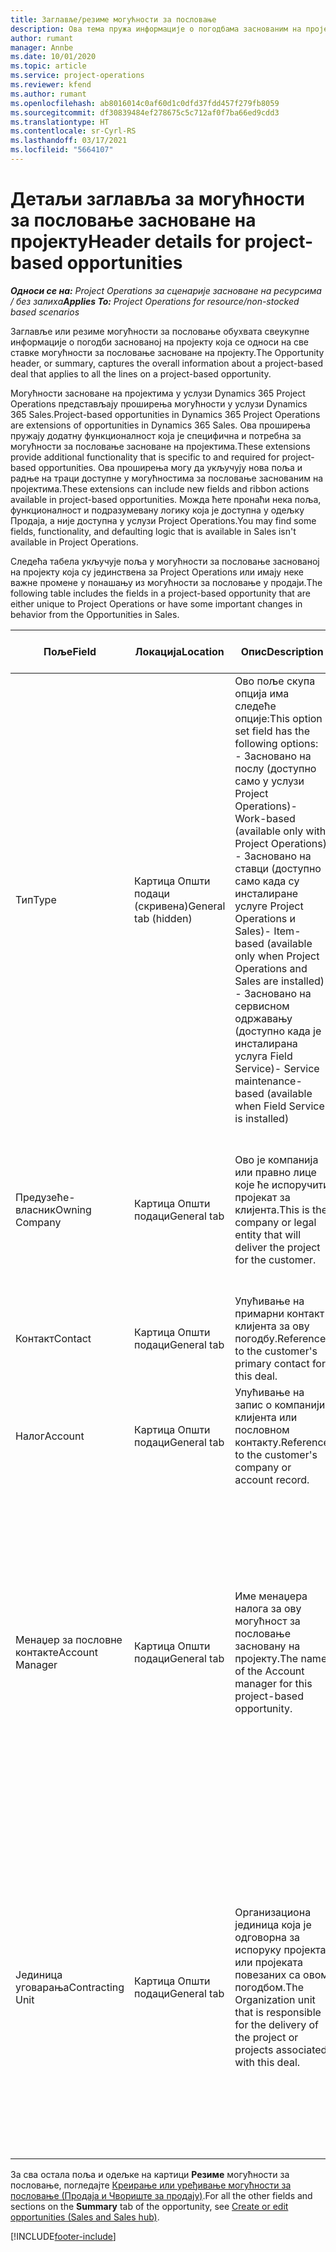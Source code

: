 ```yaml
---
title: Заглавље/резиме могућности за пословање
description: Ова тема пружа информације о погодбама заснованим на пројекту и ставкама могућности за пословање заснованим на пројекту.
author: rumant
manager: Annbe
ms.date: 10/01/2020
ms.topic: article
ms.service: project-operations
ms.reviewer: kfend
ms.author: rumant
ms.openlocfilehash: ab8016014c0af60d1c0dfd37fdd457f279fb8059
ms.sourcegitcommit: df30839484ef278675c5c712af0f7ba66ed9cdd3
ms.translationtype: HT
ms.contentlocale: sr-Cyrl-RS
ms.lasthandoff: 03/17/2021
ms.locfileid: "5664107"
---
```

# <a name="header-details-for-project-based-opportunities"></a><span data-ttu-id="b2d7f-103">Детаљи заглавља за могућности за пословање засноване на пројекту</span><span class="sxs-lookup"><span data-stu-id="b2d7f-103">Header details for project-based opportunities</span></span>

<span data-ttu-id="b2d7f-104">_**Односи се на:** Project Operations за сценарије засноване на ресурсима / без залиха_</span><span class="sxs-lookup"><span data-stu-id="b2d7f-104">_**Applies To:** Project Operations for resource/non-stocked based scenarios_</span></span>


<span data-ttu-id="b2d7f-105">Заглавље или резиме могућности за пословање обухвата свеукупне информације о погодби заснованој на пројекту која се односи на све ставке могућности за пословање засноване на пројекту.</span><span class="sxs-lookup"><span data-stu-id="b2d7f-105">The Opportunity header, or summary, captures the overall information about a project-based deal that applies to all the lines on a project-based opportunity.</span></span>

<span data-ttu-id="b2d7f-106">Могућности засноване на пројектима у услузи Dynamics 365 Project Operations представљају проширења могућности у услузи Dynamics 365 Sales.</span><span class="sxs-lookup"><span data-stu-id="b2d7f-106">Project-based opportunities in Dynamics 365 Project Operations are extensions of opportunities in Dynamics 365 Sales.</span></span> <span data-ttu-id="b2d7f-107">Ова проширења пружају додатну функционалност која је специфична и потребна за могућности за пословање засноване на пројектима.</span><span class="sxs-lookup"><span data-stu-id="b2d7f-107">These extensions provide additional functionality that is specific to and required for project-based opportunities.</span></span> <span data-ttu-id="b2d7f-108">Ова проширења могу да укључују нова поља и радње на траци доступне у могућностима за пословање заснованим на пројектима.</span><span class="sxs-lookup"><span data-stu-id="b2d7f-108">These extensions can include new fields and ribbon actions available in project-based opportunities.</span></span> <span data-ttu-id="b2d7f-109">Можда ћете пронаћи нека поља, функционалност и подразумевану логику која је доступна у одељку Продаја, а није доступна у услузи Project Operations.</span><span class="sxs-lookup"><span data-stu-id="b2d7f-109">You may find some fields, functionality, and defaulting logic that is available in Sales isn't available in Project Operations.</span></span>

<span data-ttu-id="b2d7f-110">Следећа табела укључује поља у могућности за пословање заснованој на пројекту која су јединствена за Project Operations или имају неке важне промене у понашању из могућности за пословање у продаји.</span><span class="sxs-lookup"><span data-stu-id="b2d7f-110">The following table includes the fields in a project-based opportunity that are either unique to Project Operations or have some important changes in behavior from the Opportunities in Sales.</span></span>

| <span data-ttu-id="b2d7f-111">**Поље**</span><span class="sxs-lookup"><span data-stu-id="b2d7f-111">**Field**</span></span> | <span data-ttu-id="b2d7f-112">**Локација**</span><span class="sxs-lookup"><span data-stu-id="b2d7f-112">**Location**</span></span> | <span data-ttu-id="b2d7f-113">**Опис**</span><span class="sxs-lookup"><span data-stu-id="b2d7f-113">**Description**</span></span> | <span data-ttu-id="b2d7f-114">**Последични утицај**</span><span class="sxs-lookup"><span data-stu-id="b2d7f-114">**Downstream impact**</span></span> |
| --- | --- | --- | --- |
| <span data-ttu-id="b2d7f-115">Тип</span><span class="sxs-lookup"><span data-stu-id="b2d7f-115">Type</span></span> | <span data-ttu-id="b2d7f-116">Картица Општи подаци (скривена)</span><span class="sxs-lookup"><span data-stu-id="b2d7f-116">General tab (hidden)</span></span> | <span data-ttu-id="b2d7f-117">Ово поље скупа опција има следеће опције:</span><span class="sxs-lookup"><span data-stu-id="b2d7f-117">This option set field has the following options:</span></span></br><span data-ttu-id="b2d7f-118">- Засновано на послу (доступно само у услузи Project Operations)</span><span class="sxs-lookup"><span data-stu-id="b2d7f-118">- Work-based (available only with Project Operations)</span></span></br><span data-ttu-id="b2d7f-119">- Засновано на ставци (доступно само када су инсталиране услуге Project Operations и Sales)</span><span class="sxs-lookup"><span data-stu-id="b2d7f-119">- Item-based (available only when Project Operations and Sales are installed)</span></span></br><span data-ttu-id="b2d7f-120">- Засновано на сервисном одржавању (доступно када је инсталирана услуга Field Service)</span><span class="sxs-lookup"><span data-stu-id="b2d7f-120">- Service maintenance-based (available when Field Service is installed)</span></span> | <span data-ttu-id="b2d7f-121">Када користите Project Operations, ова вредност поља се аутоматски поставља на опцију **Засновано на послу**, која класификује могућност за пословање као засновану на пројекту.</span><span class="sxs-lookup"><span data-stu-id="b2d7f-121">When you use Project Operations, this field value is automatically set to **Work-based** which classifies the Opportunity as project-based.</span></span> <span data-ttu-id="b2d7f-122">Могућност за пословање треба да се заснива на пројекту како би се омогућила сва проширења и функције специфичне за пројекат у процесу продаје за ову погодбу.</span><span class="sxs-lookup"><span data-stu-id="b2d7f-122">An Opportunity should be project-based to enable all project-specific extensions and functionality in the downstream sales process for this deal.</span></span> |
| <span data-ttu-id="b2d7f-123">Предузеће-власник</span><span class="sxs-lookup"><span data-stu-id="b2d7f-123">Owning Company</span></span> | <span data-ttu-id="b2d7f-124">Картица Општи подаци</span><span class="sxs-lookup"><span data-stu-id="b2d7f-124">General tab</span></span> | <span data-ttu-id="b2d7f-125">Ово је компанија или правно лице које ће испоручити пројекат за клијента.</span><span class="sxs-lookup"><span data-stu-id="b2d7f-125">This is the company or legal entity that will deliver the project for the customer.</span></span> | <span data-ttu-id="b2d7f-126">Информације о овом пољу ће се копирати у одговарајуће поље на понуди за пројекат која је креирана из ове могућности за пословање.</span><span class="sxs-lookup"><span data-stu-id="b2d7f-126">This field information will be copied to the corresponding field on the Project quote that is created from this Opportunity.</span></span> |
| <span data-ttu-id="b2d7f-127">Контакт</span><span class="sxs-lookup"><span data-stu-id="b2d7f-127">Contact</span></span> | <span data-ttu-id="b2d7f-128">Картица Општи подаци</span><span class="sxs-lookup"><span data-stu-id="b2d7f-128">General tab</span></span> | <span data-ttu-id="b2d7f-129">Упућивање на примарни контакт клијента за ову погодбу.</span><span class="sxs-lookup"><span data-stu-id="b2d7f-129">Reference to the customer's primary contact for this deal.</span></span> | |
| <span data-ttu-id="b2d7f-130">Налог</span><span class="sxs-lookup"><span data-stu-id="b2d7f-130">Account</span></span> | <span data-ttu-id="b2d7f-131">Картица Општи подаци</span><span class="sxs-lookup"><span data-stu-id="b2d7f-131">General tab</span></span> | <span data-ttu-id="b2d7f-132">Упућивање на запис о компанији клијента или пословном контакту.</span><span class="sxs-lookup"><span data-stu-id="b2d7f-132">Reference to the customer's company or account record.</span></span> | |
| <span data-ttu-id="b2d7f-133">Менаџер за пословне контакте</span><span class="sxs-lookup"><span data-stu-id="b2d7f-133">Account Manager</span></span> | <span data-ttu-id="b2d7f-134">Картица Општи подаци</span><span class="sxs-lookup"><span data-stu-id="b2d7f-134">General tab</span></span> | <span data-ttu-id="b2d7f-135">Име менаџера налога за ову могућност за пословање засновану на пројекту.</span><span class="sxs-lookup"><span data-stu-id="b2d7f-135">The name of the Account manager for this project-based opportunity.</span></span> | <span data-ttu-id="b2d7f-136">Менаџер пословног контакта је одговоран за управљање односом са клијентом кроз завршетак овог пројекта.</span><span class="sxs-lookup"><span data-stu-id="b2d7f-136">The Account manager is responsible for managing the relationship with the customer through the completion of this project.</span></span> <span data-ttu-id="b2d7f-137">На основу записа ресурса који може да се резервише повезаног са менаџером налога, уговорна јединица је подразумевана.</span><span class="sxs-lookup"><span data-stu-id="b2d7f-137">Based on the bookable resource record tied to the Account manager, the contracting unit is defaulted.</span></span> |
| <span data-ttu-id="b2d7f-138">Јединица уговарања</span><span class="sxs-lookup"><span data-stu-id="b2d7f-138">Contracting Unit</span></span> | <span data-ttu-id="b2d7f-139">Картица Општи подаци</span><span class="sxs-lookup"><span data-stu-id="b2d7f-139">General tab</span></span> | <span data-ttu-id="b2d7f-140">Организациона јединица која је одговорна за испоруку пројекта или пројеката повезаних са овом погодбом.</span><span class="sxs-lookup"><span data-stu-id="b2d7f-140">The Organization unit that is responsible for the delivery of the project or projects associated with this deal.</span></span> | <span data-ttu-id="b2d7f-141">Уговорна јединица је одељење предузећа које ће завршити пројекте након закључења погодбе.</span><span class="sxs-lookup"><span data-stu-id="b2d7f-141">The contracting unit is the division of the company that will complete the project(s) after the deal is closed.</span></span> <span data-ttu-id="b2d7f-142">Свака уговорна јединица има валуту и она се користи за извештавање о процењеним и стварним трошковима насталим током пројекта.</span><span class="sxs-lookup"><span data-stu-id="b2d7f-142">Every contracting unit has a currency, and this currency is used to report estimated and actual costs incurred during the project.</span></span> |

<span data-ttu-id="b2d7f-143">За сва остала поља и одељке на картици **Резиме** могућности за пословање, погледајте [Креирање или уређивање могућности за пословање (Продаја и Чвориште за продају)](https://docs.microsoft.com/dynamics365/sales-enterprise/create-edit-opportunity-sales).</span><span class="sxs-lookup"><span data-stu-id="b2d7f-143">For all the other fields and sections on the **Summary** tab of the opportunity, see [Create or edit opportunities (Sales and Sales hub)](https://docs.microsoft.com/dynamics365/sales-enterprise/create-edit-opportunity-sales).</span></span>


[!INCLUDE[footer-include](../includes/footer-banner.md)]

